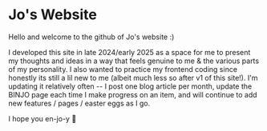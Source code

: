 # Jo's Website

Hello and welcome to the github of Jo's website :)

I developed this site in late 2024/early 2025 as a space for me to present my thoughts and ideas in a way that feels genuine to me & the various parts of my personality. I also wanted to practice my frontend coding since honestly its still a lil new to me (albeit much less so after v1 of this site!). I'm updating it relatively often -- I post one blog article per month, update the BINJO page each time I make progress on an item, and will continue to add new features / pages / easter eggs as I go.

I hope you en-jo-y 🙂
